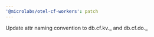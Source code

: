 ```yaml
---
'@microlabs/otel-cf-workers': patch
---
```


Update attr naming convention to db.cf.kv._ and db.cf.do._
